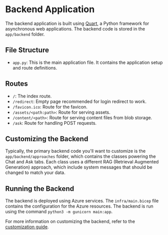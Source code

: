 # Backend Application

The backend application is built using [Quart](https://quart.palletsprojects.com/), a Python framework for asynchronous web applications. The backend code is stored in the `app/backend` folder.

## File Structure

- `app.py`: This is the main application file. It contains the application setup and route definitions.

## Routes

- `/`: The index route.
- `/redirect`: Empty page recommended for login redirect to work.
- `/favicon.ico`: Route for the favicon.
- `/assets/<path:path>`: Route for serving assets.
- `/content/<path>`: Route for serving content files from blob storage.
- `/ask`: Route for handling POST requests.

## Customizing the Backend

Typically, the primary backend code you'll want to customize is the `app/backend/approaches` folder, which contains the classes powering the Chat and Ask tabs. Each class uses a different RAG (Retrieval Augmented Generation) approach, which include system messages that should be changed to match your data.

## Running the Backend

The backend is deployed using Azure services. The `infra/main.bicep` file contains the configuration for the Azure resources. The backend is run using the command `python3 -m gunicorn main:app`.

For more information on customizing the backend, refer to the [customization guide](../docs/customization.md).